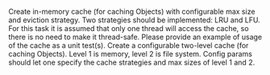 Create in-memory cache (for caching Objects) with configurable max size and eviction strategy. Two
strategies should be implemented: LRU and LFU. For this task it is assumed that only one thread will
access the cache, so there is no need to make it thread-safe. Please provide an example of usage of the
cache as a unit test(s).
Create a configurable two-level cache (for caching Objects). Level 1 is memory, level 2 is file system.
Config params should let one specify the cache strategies and max sizes of level 1 and 2.
